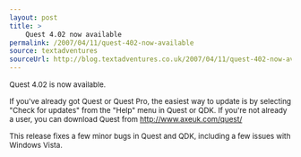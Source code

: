 ```yaml
---
layout: post
title: >
    Quest 4.02 now available
permalink: /2007/04/11/quest-402-now-available
source: textadventures
sourceUrl: http://blog.textadventures.co.uk/2007/04/11/quest-402-now-available/
---
```

<span class="postbody"><font size="2">Quest 4.02 is now available.</font></span>

<span class="postbody"><font size="2">If you've already got Quest or Quest Pro, the easiest way to update is by selecting "Check for updates" from the "Help" menu in Quest or QDK. If you're not already a user, you can download Quest from <a href="http://www.axeuk.com/quest/">http://www.axeuk.com/quest/</a>

This release fixes a few minor bugs in Quest and QDK, including a few issues with Windows Vista.</font></span>